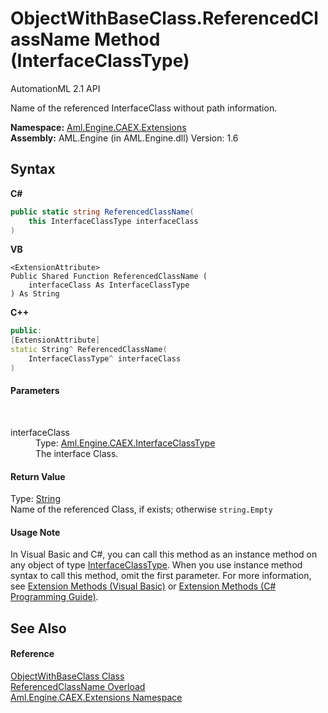 # ObjectWithBaseClass.ReferencedClassName Method (InterfaceClassType)
AutomationML 2.1 API 

Name of the referenced InterfaceClass without path information.

**Namespace:**&nbsp;<a href="N_Aml_Engine_CAEX_Extensions">Aml.Engine.CAEX.Extensions</a><br />**Assembly:**&nbsp;AML.Engine (in AML.Engine.dll) Version: 1.6

## Syntax

**C#**<br />
``` C#
public static string ReferencedClassName(
	this InterfaceClassType interfaceClass
)
```

**VB**<br />
``` VB
<ExtensionAttribute>
Public Shared Function ReferencedClassName ( 
	interfaceClass As InterfaceClassType
) As String
```

**C++**<br />
``` C++
public:
[ExtensionAttribute]
static String^ ReferencedClassName(
	InterfaceClassType^ interfaceClass
)
```


#### Parameters
&nbsp;<dl><dt>interfaceClass</dt><dd>Type: <a href="T_Aml_Engine_CAEX_InterfaceClassType">Aml.Engine.CAEX.InterfaceClassType</a><br />The interface Class.</dd></dl>

#### Return Value
Type: <a href="https://docs.microsoft.com/dotnet/api/system.string" target="_parent" rel="noopener noreferrer">String</a><br />Name of the referenced Class, if exists; otherwise `string.Empty`

#### Usage Note
In Visual Basic and C#, you can call this method as an instance method on any object of type <a href="T_Aml_Engine_CAEX_InterfaceClassType">InterfaceClassType</a>. When you use instance method syntax to call this method, omit the first parameter. For more information, see <a href="https://docs.microsoft.com/dotnet/visual-basic/programming-guide/language-features/procedures/extension-methods" target="_blank" rel="noopener noreferrer">Extension Methods (Visual Basic)</a> or <a href="https://docs.microsoft.com/dotnet/csharp/programming-guide/classes-and-structs/extension-methods" target="_blank" rel="noopener noreferrer">Extension Methods (C# Programming Guide)</a>.

## See Also


#### Reference
<a href="T_Aml_Engine_CAEX_Extensions_ObjectWithBaseClass">ObjectWithBaseClass Class</a><br /><a href="Overload_Aml_Engine_CAEX_Extensions_ObjectWithBaseClass_ReferencedClassName">ReferencedClassName Overload</a><br /><a href="N_Aml_Engine_CAEX_Extensions">Aml.Engine.CAEX.Extensions Namespace</a><br />